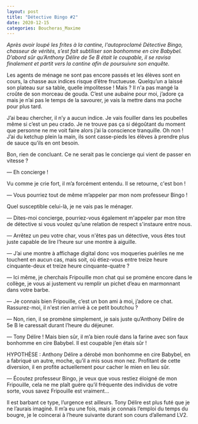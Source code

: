 ```yaml
---
layout: post
title: "Détective Bingo #2"
date: 2020-12-15
categories: Boucheras_Maxime
---
```


*Après avoir loupé les frites à la cantine, l'autoproclamé Détective Bingo, chasseur de vérités, s’est fait subtiliser son bonhomme en cire Babybel. D’abord sûr qu’Anthony Délire de 5e B était le coupable, il se ravisa finalement et partit vers la cantine afin de poursuivre son enquête.*

Les agents de ménage ne sont pas encore passés et les élèves sont en cours, la chasse aux indices risque d’être fructueuse. Quelqu’un a laissé son plateau sur sa table, quelle impolitesse ! Mais ? Il n'a pas mangé la croûte de son morceau de gouda. C’est une aubaine pour moi, j’adore ça mais je n’ai pas le temps de la savourer, je vais la mettre dans ma poche pour plus tard.

J’ai beau chercher, il n’y a aucun indice. Je vais fouiller dans les poubelles même si c’est un peu crado. Je ne trouve pas ça si dégoûtant du moment que personne ne me voit faire alors j’ai la conscience tranquille. Oh non ! J’ai du ketchup plein la main, ils sont casse-pieds les élèves à prendre plus de sauce qu’ils en ont besoin.

Bon, rien de concluant. Ce ne serait pas le concierge qui vient de passer en vitesse ?

— Eh concierge !

Vu comme je crie fort, il m’a forcément entendu. Il se retourne, c'est bon !

— Vous pourriez tout de même m’appeler par mon nom professeur Bingo !

Quel susceptible celui-là, je ne vais pas le ménager.

— Dites-moi concierge, pourriez-vous également m'appeler par mon titre de détective si vous voulez qu’une relation de respect s'instaure entre nous.

— Arrêtez un peu votre char, vous n'êtes pas un détective, vous êtes tout juste capable de lire l’heure sur une montre à aiguille.

— J’ai une montre à affichage digital donc vos moqueries puériles ne me touchent en aucun cas, mais soit, où étiez-vous entre treize heure cinquante-deux et treize heure cinquante-quatre ?

— Ici même, je cherchais Fripouille mon chat qui se promène encore dans le collège, je vous ai justement vu remplir un pichet d’eau en marmonnant dans votre barbe.

— Je connais bien Fripouille, c’est un bon ami à moi, j’adore ce chat. Rassurez-moi, il n'est rien arrivé à ce petit boutchou ?

— Non, rien, il se promène simplement, je sais juste qu’Anthony Délire de 5e B le caressait durant l’heure du déjeuner.

— Tony Délire ! Mais bien sûr, il m’a bien roulé dans la farine avec son faux bonhomme en cire Babybel. Il est coupable j’en étais sûr !

HYPOTHÈSE : Anthony Délire a dérobé mon bonhomme en cire Babybel, en a fabriqué un autre, moche, qu’il a mis sous mon nez. Profitant de cette diversion, il en profite actuellement pour cacher le mien en lieu sûr.

— Écoutez professeur Bingo, je veux que vous restiez éloigné de mon Fripouille, cela ne me plaît guère qu’il fréquente des individus de votre sorte, vous savez Fripouille est vraiment...

Il est barbant ce type, l’urgence est ailleurs. Tony Délire est plus futé que je ne l’aurais imaginé. Il m’a eu une fois, mais je connais l’emploi du temps du bougre, je le coincerai à l’heure suivante durant son cours d’allemand LV2.
